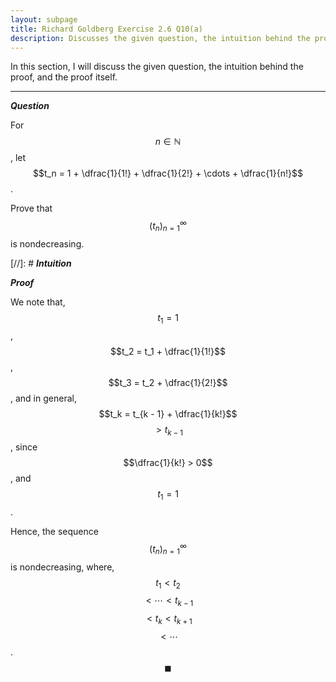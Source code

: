 ```yaml
---
layout: subpage
title: Richard Goldberg Exercise 2.6 Q10(a)
description: Discusses the given question, the intuition behind the proof, and the proof itself
---
```


In this section, I will discuss the given question, the intuition behind the proof, and the
proof itself.

---

_**Question**_

For $$n \in \mathbb{N}$$, let $$t_n = 1 + \dfrac{1}{1!} + \dfrac{1}{2!} + \cdots + \dfrac{1}{n!}$$.

Prove that $$(t_n)_{n=1}^\infty$$ is nondecreasing.

[//]: # _**Intuition**_

_**Proof**_

We note that, $$t_1 = 1$$, $$t_2 = t_1 + \dfrac{1}{1!}$$, $$t_3 = t_2 + \dfrac{1}{2!}$$,
and in general, $$t_k = t_{k - 1} + \dfrac{1}{k!}$$ $$> t_{k - 1}$$, since
$$\dfrac{1}{k!} > 0$$, and $$t_1 = 1$$.

Hence, the sequence $$(t_n)_{n=1}^\infty$$ is nondecreasing, where, $$t_1 < t_2$$
$$< \cdots < t_{k - 1}$$ $$< t_k < t_{k + 1}$$ $$< \cdots$$. $$\blacksquare$$
